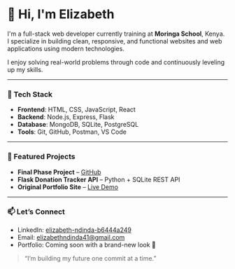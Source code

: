 # 👋 Hi, I'm Elizabeth

I'm a full-stack web developer currently training at **Moringa School**, Kenya. I specialize in building clean, responsive, and functional websites and web applications using modern technologies.

I enjoy solving real-world problems through code and continuously leveling up my skills.

---

### 🧰 Tech Stack
- **Frontend**: HTML, CSS, JavaScript, React
- **Backend**: Node.js, Express, Flask
- **Database**: MongoDB, SQLite, PostgreSQL
- **Tools**: Git, GitHub, Postman, VS Code

---

### 💼 Featured Projects
- **Final Phase Project** – [GitHub](https://github.com/elizabeth-7664/phase-1-final-project)
- **Flask Donation Tracker API** – Python + SQLite REST API
- **Original Portfolio Site** – [Live Demo](https://elizabeth-7664.github.io)

---

### 📫 Let’s Connect
- LinkedIn: [elizabeth-ndinda-b6444a249](https://www.linkedin.com/in/elizabeth-ndinda-b6444a249/)
- Email: elizabethndinda41@gmail.com
- Portfolio: Coming soon with a brand-new look 👀


> “I’m building my future one commit at a time.”
